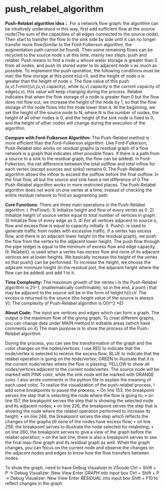 # push_relabel_algorithm
**Push-Relabel algorithm idea：**
For a network flow graph: the algorithm can be intuitively understood in this way, first add sufficient flow at the source node(The sum of the capacities of all edges connected to the source node).
Then start to transfer the flow to the sink side by side until it can no longer transfer more flow(Similar to the Ford-Fulkerson algorithm, the augmentation path cannot be found).
Then some remaining flows can be recycled to the source node s at this time, mainly two steps: push and relabel.
Push means to find a node u whose water storage is greater than 0 from all nodes, and push its stored water to its adjacent node v as much as possible.
To implement the push operation, the following conditions must be met: the flow storage at this point e(u)>0, and the height of node u is greater than the height of node v.
The flow value of this push (u,v).f=min((u),(u,v).capacity), while (u,v).capacity is the current capacity of edge(u,v), this value will keep changing during the process.
Relabel indicates that when the flow storage of a node is greater than 0 but the flow does not flow out, we increase the height of the node by 1, so that the flow storage of the node flows into the node lower than it.
At the beginning, we set the height of the source node to N, where N is the number of nodes, the height of all other nodes is 0, and the height of the sink node is fixed to 0, and the height of other nodes will change during the execution of the algorithm.

**Compare with Ford-Fulkerson Algorithm:**
The Push-Relabel method is more efficient than the Ford-Fulkerson algorithm. Like Ford-Fulkerson, Push-Relabel also works on residual graphs (a residual graph of a flow network is a graph that indicates other possible flows. If there is a path from a source to a sink in the residual graph, the flow can be added). In Ford-Fulkerson, the net difference between the total outflow and total inflow for each vertex (except sources and sinks) remains 0. The Push-Relabel algorithm allows the inflow to exceed the outflow before the final outflow. In the final flow, all but the source and sink have a net difference of 0.The Push-Relabel algorithm works in more restricted places. The Push-Relabel algorithm does not work on one vertex at a time, instead of checking the entire residual network to find an augmenting path.

**Core Functions:**
There are three main operations in the Push-Relabel algorithm:
I. PreFlow(): 1) Initialize height and flow of every vertex as 0.
              2) Initialize height of source vertex equal to total number of vertices in graph.
              3) Initialize flow of every edge as 0.
              4) For all vertices adjacent to source s, flow and  excess flow is equal to capacity initially.
II. Push():  is used to generate traffic from nodes with excessive traffic. If a vertex has excess flow, and there is an adjacent lower height (in the residual graph),              we push the flow from the vertex to the adjacent lower height. The push flow through the pipe (edge) is equal to the minimum of excess flow and edge                    capacity. 
III. Relabel(): is used when a vertex has excess flow and none of its adjacent vertices are at lower heights. We basically increase the height of the vertex so that                push() can be performed. To increase the height, we choose the adjacent minimum height (in the residual plot, the adjacent height where the flow can be                added) and add 1 to it.

**Time Complexity:**
The maximum growth of the vertex i in the Push-Relabel algorithm is 2V-1, (mathematically confirmable), so in the end, a point i that may be adjacent to the source will be in the form of height h(i)>V. The excess is returned to the source (the height value of the source is always V); The complexity of Push-Relabel algorithm is O(V^2 *E)

**About Code:**
The input are vertices and edges which can form a graph. The output is the maximum flow of the giving graph.
To creat different graphs, you can change data under MAIN method in editable areas (which have comments on it)
The main purpose is to show the process of the Push-Relabel algorithm.


During the process, you can see the transformation of the graph and the color changes on the nodes/vertices. I use RED to indicate that the node/vertex is selected to receive the excess flow; BLUE to indicate that the relabel operation is going on the node/vertex; GREEN to illustrate that it is the current node/vertex where the flow is passing; YELLOW to show all nodes/vertices adjacent to the current node/vertex. The source node will be marked with PINK color, while the sink node will be marked with ORANGE color. I also wrote comments in the python file to explain the meaning of each used color.
To realize the visualization of the push-relabel process, I add some breakpoints to pause the process. 
•	On line 153, the breakpoint serves the step that is selecting the node where the flow is going to; 
•	on line 157, the breakpoint serves the step that is showing the selected node and its adjacent nodes; 
•	on line 226, the breakpoint serves the step that is showing the node where the relabel operation performed to increase its height; 
•	on line 246, the breakpoint serves the step which reflects the changes of the graphs till none of the nodes have excess flow; 
•	on line 259, the breakpoint serves to illustrate the node selected for relabeling; 
•	on line 260, the breakpoint serves to give a view of the graph before the relabel operation; 
•	on the last line, there is also a breakpoint serves to see the final max-flow graph and its residual graph as well. 
When the graph changes, you can focus on the current node and observe the changes on the adjacent nodes and edges to know how the flow transfers between nodes.

To show the graph, need to have Debug Visualizer in VScode
Ctrl + Shift + P -> Debug Visualizer: New View
Enter *GRAPH* into input box
Ctrl + Shift + P -> Debug Visualizer: New View
Enter *RESIDUAL* into input box
Shift + F10 to reflect changes in the graph
